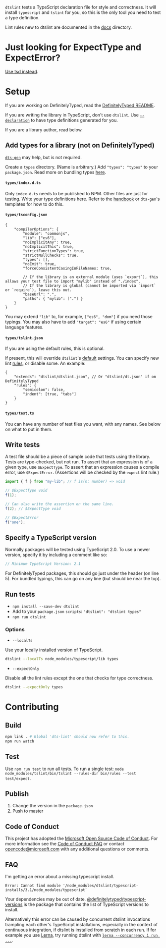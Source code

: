 `dtslint` tests a TypeScript declaration file for style and correctness.
It will install `typescript` and `tslint` for you, so this is the only tool you need to test a type definition.

Lint rules new to dtslint are documented in the [docs](docs) directory.

# Just looking for ExpectType and ExpectError?

[Use tsd instead](https://github.com/SamVerschueren/tsd).

# Setup

If you are working on DefinitelyTyped, read the [DefinitelyTyped README](https://github.com/DefinitelyTyped/DefinitelyTyped#readme).

If you are writing the library in TypeScript, don't use `dtslint`.
Use [`--declaration`](http://www.typescriptlang.org/docs/handbook/compiler-options.html) to have type definitions generated for you.

If you are a library author, read below.


## Add types for a library (not on DefinitelyTyped)

[`dts-gen`](https://github.com/Microsoft/dts-gen#readme) may help, but is not required.

Create a `types` directory. (Name is arbitrary.)
Add `"types": "types"` to your `package.json`.
Read more on bundling types [here](http://www.typescriptlang.org/docs/handbook/declaration-files/publishing.html).


#### `types/index.d.ts`

Only `index.d.ts` needs to be published to NPM. Other files are just for testing.
Write your type definitions here.
Refer to the [handbook](http://www.typescriptlang.org/docs/handbook/declaration-files/introduction.html) or `dts-gen`'s templates for how to do this.


#### `types/tsconfig.json`

```json5
{
    "compilerOptions": {
        "module": "commonjs",
        "lib": ["es6"],
        "noImplicitAny": true,
        "noImplicitThis": true,
        "strictFunctionTypes": true,
        "strictNullChecks": true,
        "types": [],
        "noEmit": true,
        "forceConsistentCasingInFileNames: true,

        // If the library is an external module (uses `export`), this allows your test file to import "mylib" instead of "./index".
        // If the library is global (cannot be imported via `import` or `require`), leave this out.
        "baseUrl": ".",
        "paths": { "mylib": ["."] }
    }
}
```

You may extend `"lib"` to, for example, `["es6", "dom"]` if you need those typings.
You may also have to add `"target": "es6"` if using certain language features.


#### `types/tslint.json`

If you are using the default rules, this is optional.

If present, this will override `dtslint`'s [default](https://github.com/Microsoft/dtslint/blob/master/dtslint.json) settings.
You can specify new lint [rules](https://palantir.github.io/tslint/rules/), or disable some. An example:

```json5
{
    "extends": "dtslint/dtslint.json", // Or "dtslint/dt.json" if on DefinitelyTyped
    "rules": {
        "semicolon": false,
        "indent": [true, "tabs"]
    }
}
```


#### `types/test.ts`

You can have any number of test files you want, with any names. See below on what to put in them.



## Write tests

A test file should be a piece of sample code that tests using the library. Tests are type-checked, but not run.
To assert that an expression is of a given type, use `$ExpectType`.
To assert that an expression causes a compile error, use `$ExpectError`.
(Assertions will be checked by the `expect` lint rule.)

```ts
import { f } from "my-lib"; // f is(n: number) => void

// $ExpectType void
f(1);

// Can also write the assertion on the same line.
f(2); // $ExpectType void

// $ExpectError
f("one");
```


## Specify a TypeScript version

Normally packages will be tested using TypeScript 2.0.
To use a newer version, specify it by including a comment like so:

```ts
// Minimum TypeScript Version: 2.1
```

For DefinitelyTyped packages, this should go just under the header (on line 5).
For bundled typings, this can go on any line (but should be near the top).


## Run tests

- `npm install --save-dev dtslint`
- Add to your `package.json` `scripts`: `"dtslint": "dtslint types"`
- `npm run dtslint`

### Options

- `--localTs`

Use your locally installed version of TypeScript.

```sh
dtslint --localTs node_modules/typescript/lib types
```
- `--expectOnly`

Disable all the lint rules except the one that checks for type correctness.

```sh
dtslint --expectOnly types
```


# Contributing

## Build

```sh
npm link . # Global 'dts-lint' should now refer to this.
npm run watch
```

## Test

Use `npm run test` to run all tests.
To run a single test: `node node_modules/tslint/bin/tslint --rules-dir bin/rules --test test/expect`.

## Publish

1. Change the version in the `package.json`
2. Push to master

## Code of Conduct

This project has adopted the [Microsoft Open Source Code of Conduct](https://opensource.microsoft.com/codeofconduct/). For more information see the [Code of Conduct FAQ](https://opensource.microsoft.com/codeofconduct/faq/) or contact [opencode@microsoft.com](mailto:opencode@microsoft.com) with any additional questions or comments.

## FAQ
I'm getting an error about a missing typescript install.
```
Error: Cannot find module '/node_modules/dtslint/typescript-installs/3.1/node_modules/typescript`
```
Your dependencies may be out of date.
[@definitelytyped/typescript-versions](https://github.com/microsoft/DefinitelyTyped-tools/tree/master/packages/typescript-versions) is the package that contains the list of TypeScript versions to install.

Alternatively this error can be caused by concurrent dtslint invocations trampling each other's TypeScript installations, especially in the context of continuous integration, if dtslint is installed from scratch in each run.
If for example you use [Lerna](https://github.com/lerna/lerna/tree/main/commands/run#readme), try running dtslint with [`lerna --concurrency 1 run ...`](https://github.com/lerna/lerna/tree/main/core/global-options#--concurrency).
